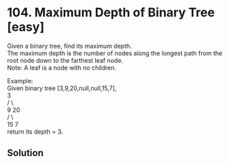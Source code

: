 # 104. Maximum Depth of Binary Tree [easy]     
Given a binary tree, find its maximum depth.    
The maximum depth is the number of nodes along the longest path from the root node down to the farthest leaf node.     
Note: A leaf is a node with no children.     

Example:    
Given binary tree [3,9,20,null,null,15,7],   
    3    
   / \   
  9  20   
    /  \   
   15   7   
return its depth = 3.    

## Solution     



